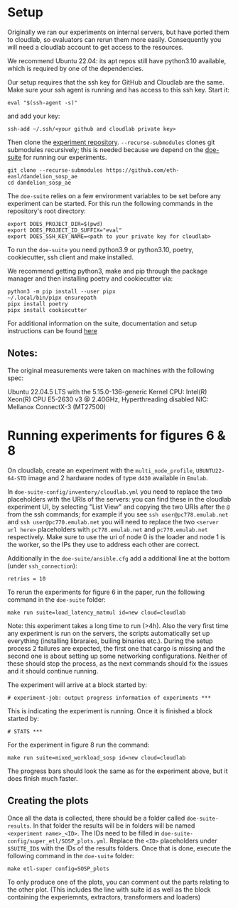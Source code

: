 # Setup
Originally we ran our experiments on internal servers, but have ported them to cloudlab, so evaluators can rerun them more easily.
Consequently you will need a cloudlab account to get access to the resources.

We recommend Ubuntu 22.04: its apt repos still have python3.10 available, which is required by one of the dependencies.

Our setup requires that the ssh key for GitHub and Cloudlab are the same. Make sure your ssh agent is running and has access to this ssh key.
Start it:
```
eval "$(ssh-agent -s)"
```
and add your key:
```
ssh-add ~/.ssh/<your github and cloudlab private key>
```

Then clone the [experiment repository](https://github.com/eth-easl/dandelion_sosp_ae).
`--recurse-submodules` clones git submodules recursively; this is needed because we depend on the [doe-suite](https://nicolas-kuechler.github.io/doe-suite) for running our experiments.
```
git clone --recurse-submodules https://github.com/eth-easl/dandelion_sosp_ae
cd dandelion_sosp_ae
```

The `doe-suite` relies on a few environment variables to be set before any experiment can be started.
For this run the following commands in the repository's root directory:
```
export DOES_PROJECT_DIR=$(pwd)
export DOES_PROJECT_ID_SUFFIX="eval"
export DOES_SSH_KEY_NAME=<path to your private key for cloudlab>
```

To run the `doe-suite` you need python3.9 or python3.10, poetry, cookiecutter, ssh client and make installed.

We recommend getting python3, make and pip through the package manager and then installing poetry and cookiecutter via:
```
python3 -m pip install --user pipx
~/.local/bin/pipx ensurepath
pipx install poetry
pipx install cookiecutter
```
For additional information on the suite, documentation and setup instructions can be found [here](https://nicolas-kuechler.github.io/doe-suite/installation.html)

## Notes:

The original measurements were taken on machines with the following spec:

Ubuntu 22.04.5 LTS with the 5.15.0-136-generic Kernel
CPU: Intel(R) Xeon(R) CPU E5-2630 v3 @ 2.40GHz, Hyperthreading disabled
NIC: Mellanox ConnectX-3 (MT27500)

# Running experiments for figures 6 & 8

On cloudlab, create an experiment with the `multi_node_profile`, `UBUNTU22-64-STD` image and 2 hardware nodes of type `d430` available in `Emulab`.

In `doe-suite-config/inventory/cloudlab.yml` you need to replace the two placeholders with the URIs of the servers:
you can find these in the cloudlab experiment UI, by selecting "List View" and copying the two URIs after the `@` from the ssh commands;
for example if you see `ssh user@pc778.emulab.net` and `ssh user@pc770.emulab.net` you will need to replace the two `<server url here>` placeholders with
`pc778.emulab.net` and `pc770.emulab.net` respectively.
Make sure to use the uri of node 0 is the loader and node 1 is the worker, so the IPs they use to address each other are correct.

Additionally in the `doe-suite/ansible.cfg` add a additional line at the bottom (under `ssh_connection`):
```
retries = 10
```

To rerun the experiments for figure 6 in the paper, run the following command in the `doe-suite` folder:
```
make run suite=load_latency_matmul id=new cloud=cloudlab
```
Note: this experiment takes a long time to run (>4h).
Also the very first time any experiment is run on the servers, the scripts automatically set up everything (installing libraraies, builing binaries etc.).
During the setup process 2 failures are expected, the first one that cargo is missing and the second one is about setting up some networking configurations.
Neither of these should stop the process, as the next commands should fix the issues and it should continue running.

The experiment will arrive at a block started by: 

```
# experiment-job: output progress information of experiments ***
```
This is indicating the experiment is running.
Once it is finished a block started by: 

```
# STATS ***
```

For the experiment in figure 8 run the command:
```
make run suite=mixed_workload_sosp id=new cloud=cloudlab
```

The progress bars should look the same as for the experiment above, but it does finish much faster.

## Creating the plots

Once all the data is collected, there should be a folder called `doe-suite-results`.
In that folder the results will be in folders will be named `<experiment name>_<ID>`.
The IDs need to be filled in `doe-suite-config/super_etl/SOSP_plots.yml`.
Replace the `<ID>` placeholders under `$SUITE_ID$` with the IDs of the results folders.
Once that is done, execute the following command in the `doe-suite` folder:

```
make etl-super config=SOSP_plots
```

To only produce one of the plots, you can comment out the parts relating to the other plot.
(This includes the line with suite id as well as the block containing the experiemnts, extractors, transformers and loaders)
